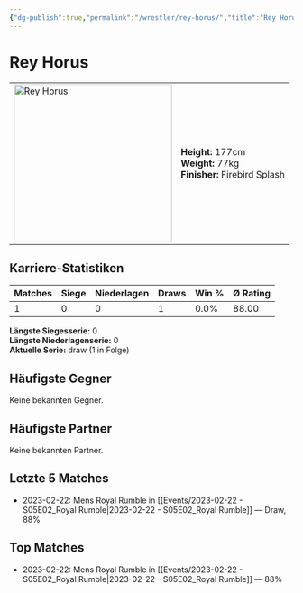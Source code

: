 ```yaml
---
{"dg-publish":true,"permalink":"/wrestler/rey-horus/","title":"Rey Horus","tags":["wrestler"],"noteIcon":""}
---
```



# Rey Horus

<table>
        <tr>
        <td><img src="https://github.com/CptSpaulding1980/choke-slam-wrestling/releases/download/images/Rey_Horus.png" width="280" alt="Rey Horus"></td>
        <td>
        <b>Height:</b> 177cm<br>
        <b>Weight:</b> 77kg<br>
        <b>Finisher:</b> Firebird Splash<br>
        </td>
        </tr>
        </table>
        

## Karriere-Statistiken

| Matches | Siege | Niederlagen | Draws | Win % | Ø Rating |
|---------|-------|-------------|-------|-------|-----------|
| 1 | 0 | 0 | 1 | 0.0% | 88.00 |

**Längste Siegesserie:** 0<br>**Längste Niederlagenserie:** 0<br>**Aktuelle Serie:** draw (1 in Folge)


## Häufigste Gegner
Keine bekannten Gegner.

## Häufigste Partner
Keine bekannten Partner.

## Letzte 5 Matches
- 2023-02-22: Mens Royal Rumble in [[Events/2023-02-22 - S05E02_Royal Rumble\|2023-02-22 - S05E02_Royal Rumble]] — Draw, 88%

## Top Matches
- 2023-02-22: Mens Royal Rumble in [[Events/2023-02-22 - S05E02_Royal Rumble\|2023-02-22 - S05E02_Royal Rumble]] — 88%
